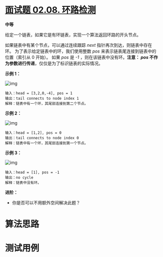 # [面试题 02.08. 环路检测][cnTitle]

**中等**

给定一个链表，如果它是有环链表，实现一个算法返回环路的开头节点。

如果链表中有某个节点，可以通过连续跟踪  *next*  指针再次到达，则链表中存在环。 为了表示给定链表中的环，我们使用整数  *pos*  来表示链表尾连接到链表中的位置（索引从 0 开始）。 如果  *pos*  是  *-1* ，则在该链表中没有环。<strong>注意： *pos*  不作为参数进行传递</strong>，仅仅是为了标识链表的实际情况。



**示例 1：** 

![img](https://assets.leetcode-cn.com/aliyun-lc-upload/uploads/2018/12/07/circularlinkedlist.png)

```
输入：head = [3,2,0,-4], pos = 1
输出：tail connects to node index 1
解释：链表中有一个环，其尾部连接到第二个节点。

```

**示例 2：** 

![img](https://assets.leetcode-cn.com/aliyun-lc-upload/uploads/2018/12/07/circularlinkedlist_test2.png)

```
输入：head = [1,2], pos = 0
输出：tail connects to node index 0
解释：链表中有一个环，其尾部连接到第一个节点。

```

**示例 3：** 

![img](https://assets.leetcode-cn.com/aliyun-lc-upload/uploads/2018/12/07/circularlinkedlist_test3.png)

```
输入：head = [1], pos = -1
输出：no cycle
解释：链表中没有环。
```



**进阶：** 

- 你是否可以不用额外空间解决此题？






# 算法思路

# 测试用例
```
```

[cnTitle]: https://leetcode-cn.com/problems/linked-list-cycle-lcci/
